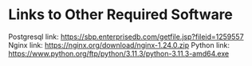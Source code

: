 # Links to Other Required Software
Postgresql link: https://sbp.enterprisedb.com/getfile.jsp?fileid=1259557
Nginx link: https://nginx.org/download/nginx-1.24.0.zip
Python link: https://www.python.org/ftp/python/3.11.3/python-3.11.3-amd64.exe
